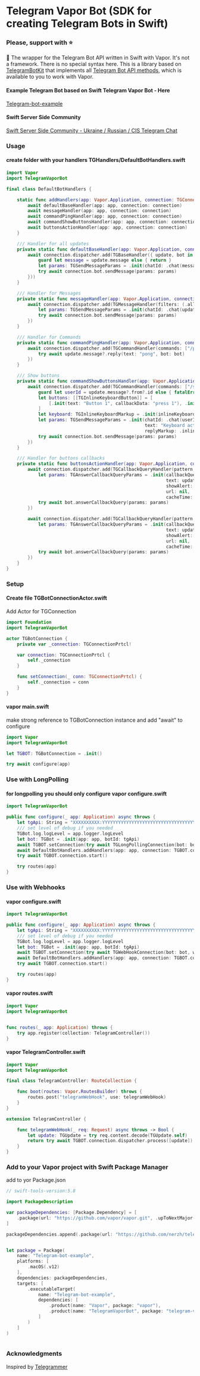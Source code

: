 # Telegram Vapor Bot (SDK for creating Telegram Bots in Swift)

### Please, support with ⭐️

🤖 The wrapper for the Telegram Bot API written in Swift with Vapor. It's not a framework. There is no special syntax here. This is a library based on [TelegramBotKit](https://github.com/photovirus/TelegramBotKit) that implements all [Telegram Bot API methods](https://core.telegram.org/bots/api#available-methods), which is available to you to work with Vapor.

#### Example Telegram Bot based on Swift Telegram Vapor Bot - Here
[Telegram-bot-example](https://github.com/nerzh/telegram-vapor-bot/tree/master/Telegram-bot-example)

#### Swift Server Side Community
[Swift Server Side Community - Ukraine / Russian / CIS Telegram Chat](https://t.me/server_side_swift)

### Usage

#### create folder with your handlers **TGHandlers/DefaultBotHandlers.swift**
```swift
import Vapor
import TelegramVaporBot

final class DefaultBotHandlers {

    static func addHandlers(app: Vapor.Application, connection: TGConnectionPrtcl) async {
        await defaultBaseHandler(app: app, connection: connection)
        await messageHandler(app: app, connection: connection)
        await commandPingHandler(app: app, connection: connection)
        await commandShowButtonsHandler(app: app, connection: connection)
        await buttonsActionHandler(app: app, connection: connection)
    }

    /// Handler for all updates
    private static func defaultBaseHandler(app: Vapor.Application, connection: TGConnectionPrtcl) async {
        await connection.dispatcher.add(TGBaseHandler({ update, bot in
            guard let message = update.message else { return }
            let params: TGSendMessageParams = .init(chatId: .chat(message.chat.id), text: "TGBaseHandler")
            try await connection.bot.sendMessage(params: params)
        }))
    }

    /// Handler for Messages
    private static func messageHandler(app: Vapor.Application, connection: TGConnectionPrtcl) async {
        await connection.dispatcher.add(TGMessageHandler(filters: (.all && !.command.names(["/ping", "/show_buttons"]))) { update, bot in
            let params: TGSendMessageParams = .init(chatId: .chat(update.message!.chat.id), text: "Success")
            try await connection.bot.sendMessage(params: params)
        })
    }

    /// Handler for Commands
    private static func commandPingHandler(app: Vapor.Application, connection: TGConnectionPrtcl) async {
        await connection.dispatcher.add(TGCommandHandler(commands: ["/ping"]) { update, bot in
            try await update.message?.reply(text: "pong", bot: bot)
        })
    }

    /// Show buttons
    private static func commandShowButtonsHandler(app: Vapor.Application, connection: TGConnectionPrtcl) async {
        await connection.dispatcher.add(TGCommandHandler(commands: ["/show_buttons"]) { update, bot in
            guard let userId = update.message?.from?.id else { fatalError("user id not found") }
            let buttons: [[TGInlineKeyboardButton]] = [
                [.init(text: "Button 1", callbackData: "press 1"), .init(text: "Button 2", callbackData: "press 2")]
            ]
            let keyboard: TGInlineKeyboardMarkup = .init(inlineKeyboard: buttons)
            let params: TGSendMessageParams = .init(chatId: .chat(userId),
                                                    text: "Keyboard active",
                                                    replyMarkup: .inlineKeyboardMarkup(keyboard))
            try await connection.bot.sendMessage(params: params)
        })
    }

    /// Handler for buttons callbacks
    private static func buttonsActionHandler(app: Vapor.Application, connection: TGConnectionPrtcl) async {
        await connection.dispatcher.add(TGCallbackQueryHandler(pattern: "press 1") { update, bot in
            let params: TGAnswerCallbackQueryParams = .init(callbackQueryId: update.callbackQuery?.id ?? "0",
                                                            text: update.callbackQuery?.data  ?? "data not exist",
                                                            showAlert: nil,
                                                            url: nil,
                                                            cacheTime: nil)
            try await bot.answerCallbackQuery(params: params)
        })

        await connection.dispatcher.add(TGCallbackQueryHandler(pattern: "press 2") { update, bot in
            let params: TGAnswerCallbackQueryParams = .init(callbackQueryId: update.callbackQuery?.id ?? "0",
                                                            text: update.callbackQuery?.data  ?? "data not exist",
                                                            showAlert: nil,
                                                            url: nil,
                                                            cacheTime: nil)
            try await bot.answerCallbackQuery(params: params)
        })
    }
}
```

### Setup

#### Create file **TGBotConnectionActor.swift**

Add Actor for TGConnection

```swift
import Foundation
import TelegramVaporBot

actor TGBotConnection {
    private var _connection: TGConnectionPrtcl!

    var connection: TGConnectionPrtcl {
        self._connection
    }

    func setConnection(_ conn: TGConnectionPrtcl) {
        self._connection = conn
    }
}
```

#### vapor **main.swift**

make strong reference to TGBotConnection instance and add "await" to configure

```swift
import Vapor
import TelegramVaporBot

let TGBOT: TGBotConnection = .init()

try await configure(app)
```

### Use with LongPolling

#### for longpolling you should only configure vapor **configure.swift**

```swift
import TelegramVaporBot

public func configure(_ app: Application) async throws {
    let tgApi: String = "XXXXXXXXXX:YYYYYYYYYYYYYYYYYYYYYYYYYYYYYYYYYYY"
    /// set level of debug if you needed
    TGBot.log.logLevel = app.logger.logLevel
    let bot: TGBot = .init(app: app, botId: tgApi)
    await TGBOT.setConnection(try await TGLongPollingConnection(bot: bot))
    await DefaultBotHandlers.addHandlers(app: app, connection: TGBOT.connection)
    try await TGBOT.connection.start()

    try routes(app)
}

```



### Use with Webhooks

#### vapor **configure.swift**

```swift
import TelegramVaporBot

public func configure(_ app: Application) async throws {
    let tgApi: String = "XXXXXXXXXX:YYYYYYYYYYYYYYYYYYYYYYYYYYYYYYYYYYY"
    /// set level of debug if you needed
    TGBot.log.logLevel = app.logger.logLevel
    let bot: TGBot = .init(app: app, botId: tgApi)
    await TGBOT.setConnection(try await TGWebHookConnection(bot: bot, webHookURL: "https://your_domain/telegramWebHook"))
    await DefaultBotHandlers.addHandlers(app: app, connection: TGBOT.connection)
    try await TGBOT.connection.start()

    try routes(app)
}

```

#### vapor **routes.swift**

```swift
import Vapor
import TelegramVaporBot


func routes(_ app: Application) throws {
    try app.register(collection: TelegramController())
}
```

#### vapor **TelegramController.swift**

```swift
import Vapor
import TelegramVaporBot

final class TelegramController: RouteCollection {

    func boot(routes: Vapor.RoutesBuilder) throws {
        routes.post("telegramWebHook", use: telegramWebHook)
    }
}

extension TelegramController {

    func telegramWebHook(_ req: Request) async throws -> Bool {
        let update: TGUpdate = try req.content.decode(TGUpdate.self)
        return try await TGBOT.connection.dispatcher.process([update])
    }
}

```


### Add to your Vapor project with Swift Package Manager
add to yor Package.json

```swift
// swift-tools-version:5.8

import PackageDescription

var packageDependencies: [Package.Dependency] = [
    .package(url: "https://github.com/vapor/vapor.git", .upToNextMajor(from: "4.57.0")),
]

packageDependencies.append(.package(url: "https://github.com/nerzh/telegram-vapor-bot", .upToNextMajor(from: "2.1.0")))


let package = Package(
    name: "Telegram-bot-example",
    platforms: [
        .macOS(.v12)
    ],
    dependencies: packageDependencies,
    targets: [
        .executableTarget(
            name: "Telegram-bot-example",
            dependencies: [
                .product(name: "Vapor", package: "vapor"),
                .product(name: "TelegramVaporBot", package: "telegram-vapor-bot"),
            ]
        )
    ]
)



```

### Acknowledgments

Inspired by [Telegrammer](https://github.com/givip/Telegrammer)
